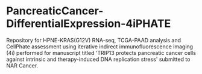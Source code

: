 # PancreaticCancer-DifferentialExpression-4iPHATE

Repository for HPNE-KRAS(G12V) RNA-seq, TCGA-PAAD analysis and CellPhate assessment using iterative indirect immunofluorescence imaging (4i) performed for manuscript titled 'TRIP13 protects pancreatic cancer cells against intrinsic and therapy-induced DNA replication stress' submitted to NAR Cancer.

